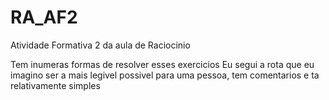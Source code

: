 # RA_AF2
Atividade Formativa 2 da aula de Raciocinio

Tem inumeras formas de resolver esses exercicios
Eu segui a rota que eu imagino ser a mais legivel possivel para uma pessoa, tem comentarios e ta relativamente simples
